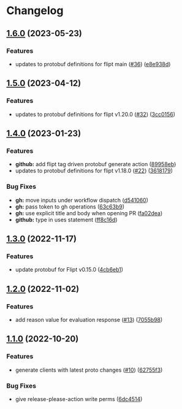 # Changelog

## [1.6.0](https://github.com/flipt-io/flipt-grpc-go/compare/v1.5.0...v1.6.0) (2023-05-23)


### Features

* updates to protobuf definitions for flipt main ([#36](https://github.com/flipt-io/flipt-grpc-go/issues/36)) ([e8e938d](https://github.com/flipt-io/flipt-grpc-go/commit/e8e938d71711a2b6e01bd37d7d8c9575d176d835))

## [1.5.0](https://github.com/flipt-io/flipt-grpc-go/compare/v1.4.0...v1.5.0) (2023-04-12)


### Features

* updates to protobuf definitions for flipt v1.20.0 ([#32](https://github.com/flipt-io/flipt-grpc-go/issues/32)) ([3cc0156](https://github.com/flipt-io/flipt-grpc-go/commit/3cc015606fb8c6c08c36c9e3a426270d44051f72))

## [1.4.0](https://github.com/flipt-io/flipt-grpc-go/compare/v1.3.0...v1.4.0) (2023-01-23)


### Features

* **github:** add flipt tag driven protobuf generate action ([89958eb](https://github.com/flipt-io/flipt-grpc-go/commit/89958eba03ec3b12550f6195f5f320407962e54f))
* updates to protobuf definitions for flipt v1.18.0 ([#22](https://github.com/flipt-io/flipt-grpc-go/issues/22)) ([3618179](https://github.com/flipt-io/flipt-grpc-go/commit/361817954c052b532d9415b69f46cec0fdad2319))


### Bug Fixes

* **gh:** move inputs under workflow dispatch ([d541060](https://github.com/flipt-io/flipt-grpc-go/commit/d541060d4ca59a8165ad88efbb13024ba91e493b))
* **gh:** pass token to gh operations ([63c63b9](https://github.com/flipt-io/flipt-grpc-go/commit/63c63b9ce4aa83cae4c439c7d5e3739c31a723a4))
* **gh:** use explicit title and body when opening PR ([fa02dea](https://github.com/flipt-io/flipt-grpc-go/commit/fa02deacc8372d13da6b7bc618405eb74b26e385))
* **github:** type in uses statement ([ff8c16d](https://github.com/flipt-io/flipt-grpc-go/commit/ff8c16db0bb1869d3a7d6f077df6e751abe39bca))

## [1.3.0](https://github.com/flipt-io/flipt-grpc-go/compare/v1.2.0...v1.3.0) (2022-11-17)


### Features

* update protobuf for Flipt v0.15.0 ([4cb6eb1](https://github.com/flipt-io/flipt-grpc-go/commit/4cb6eb159b68b2047f77ddc98ff8271cb313961c))

## [1.2.0](https://github.com/flipt-io/flipt-grpc-go/compare/v1.1.0...v1.2.0) (2022-11-02)


### Features

* add reason value for evaluation response ([#13](https://github.com/flipt-io/flipt-grpc-go/issues/13)) ([7055b98](https://github.com/flipt-io/flipt-grpc-go/commit/7055b9898118b2386d91124bd157e9624a2f42e2))

## [1.1.0](https://github.com/flipt-io/flipt-grpc-go/compare/v1.0.0...v1.1.0) (2022-10-20)


### Features

* generate clients with latest proto changes ([#10](https://github.com/flipt-io/flipt-grpc-go/issues/10)) ([62755f3](https://github.com/flipt-io/flipt-grpc-go/commit/62755f3550b8a6e009b42eb75635e3570a3eab4c))


### Bug Fixes

* give release-please-action write perms ([6dc4514](https://github.com/flipt-io/flipt-grpc-go/commit/6dc4514853a093600ca7819b2535bf00c024185d))
